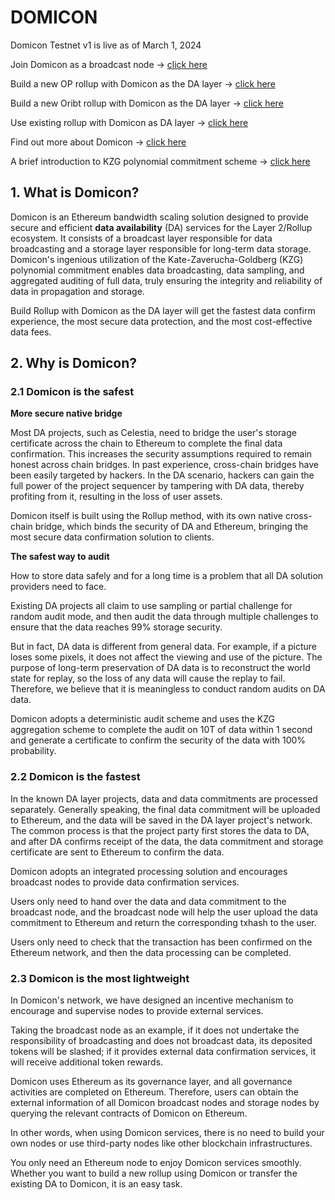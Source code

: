 # DOMICON

Domicon Testnet v1 is live as of March 1, 2024

Join Domicon as a broadcast node -> [click here](https://github.com/domicon-labs/document/blob/main/pages/add-domicon-from-source_english.md)

Build a new OP rollup with Domicon as the DA layer -> [click here](https://github.com/domicon-labs/document/blob/main/domiconRollup/Domicon-OP-Stack-EN.md)

Build a new Oribt rollup with Domicon as the DA layer -> [click here](https://github.com/domicon-labs/document/blob/main/domiconRollup/Domicon-Orbit-anytrust-EN.md)

Use existing rollup with Domicon as DA layer -> [click here](https://github.com/domicon-labs/document/blob/main/domiconRollup/publishDA-EN.md)

Find out more about Domicon -> [click here](https://github.com/domicon-labs/document)

A brief introduction to KZG polynomial commitment scheme -> [click here](https://github.com/domicon-labs/document/blob/main/KZG-Polynomial-Commitments.md)

## 1. What is Domicon?

Domicon is an Ethereum bandwidth scaling solution designed to provide secure and efficient **data availability** (DA) services for the Layer 2/Rollup ecosystem. It consists of a broadcast layer responsible for data broadcasting and a storage layer responsible for long-term data storage. Domicon's ingenious utilization of the Kate-Zaverucha-Goldberg (KZG) polynomial commitment enables data broadcasting, data sampling, and aggregated auditing of full data, truly ensuring the integrity and reliability of data in propagation and storage.

Build Rollup  with Domicon as the DA  layer will get the fastest data confirm experience, the most secure data protection, and the most cost-effective data fees.

## 2. Why is Domicon?

### 2.1 Domicon is the safest

**More secure native bridge**

Most DA projects, such as Celestia, need to bridge the user's storage certificate across the chain to Ethereum to complete the final data confirmation. This increases the security assumptions required to remain honest across chain bridges. In past experience, cross-chain bridges have been easily targeted by hackers. In the DA scenario, hackers can gain the full power of the project sequencer by tampering with DA data, thereby profiting from it, resulting in the loss of user assets.

Domicon itself is built using the Rollup method, with its own native cross-chain bridge, which binds the security of DA and Ethereum, bringing the most secure data confirmation solution to clients.

**The safest way to audit**

How to store data safely and for a long time is a problem that all DA solution providers need to face.

Existing DA projects all claim to use sampling or partial challenge for random audit mode, and then audit the data through multiple challenges to ensure that the data reaches 99% storage security.

But in fact, DA data is different from general data. For example, if a picture loses some pixels, it does not affect the viewing and use of the picture. The purpose of long-term preservation of DA data is to reconstruct the world state for replay, so the loss of any data will cause the replay to fail. Therefore, we believe that it is meaningless to conduct random audits on DA data.

Domicon adopts a deterministic audit scheme and uses the KZG aggregation scheme to complete the audit on 10T of data within 1 second and generate a certificate to confirm the security of the data with 100% probability.

### 2.2 Domicon is the fastest

In the known DA layer projects, data and data commitments are processed separately. Generally speaking, the final data commitment will be uploaded to Ethereum, and the data will be saved in the DA layer project's network. The common process is that the project party first stores the data to DA, and after DA confirms receipt of the data, the data commitment and storage certificate are sent to Ethereum to confirm the data.

Domicon adopts an integrated processing solution and encourages broadcast nodes to provide data confirmation services.

Users only need to hand over the data and data commitment to the broadcast node, and the broadcast node will help the user upload the data commitment to Ethereum and return the corresponding txhash to the user.

Users only need to check that the transaction has been confirmed on the Ethereum network, and then the data processing can be completed.

### 2.3 Domicon is the most lightweight

In Domicon's network, we have designed an incentive mechanism to encourage and supervise nodes to provide external services. 

Taking the broadcast node as an example, if it does not undertake the responsibility of broadcasting and does not broadcast data, its deposited tokens will be slashed; if it provides external data confirmation services, it will receive additional token rewards.

Domicon uses Ethereum as its governance layer, and all governance activities are completed on Ethereum. Therefore, users can obtain the external information of all Domicon broadcast nodes and storage nodes by querying the relevant contracts of Domicon on Ethereum.

In other words, when using Domicon services, there is no need to build your own nodes or use third-party nodes like other blockchain infrastructures.

You only need an Ethereum node to enjoy Domicon services smoothly. Whether you want to build a new rollup using Domicon or transfer the existing DA to Domicon, it is an easy task.
